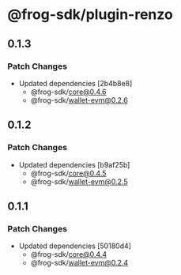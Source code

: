 # @frog-sdk/plugin-renzo

## 0.1.3

### Patch Changes

- Updated dependencies [2b4b8e8]
  - @frog-sdk/core@0.4.6
  - @frog-sdk/wallet-evm@0.2.6

## 0.1.2

### Patch Changes

- Updated dependencies [b9af25b]
  - @frog-sdk/core@0.4.5
  - @frog-sdk/wallet-evm@0.2.5

## 0.1.1

### Patch Changes

- Updated dependencies [50180d4]
  - @frog-sdk/core@0.4.4
  - @frog-sdk/wallet-evm@0.2.4
